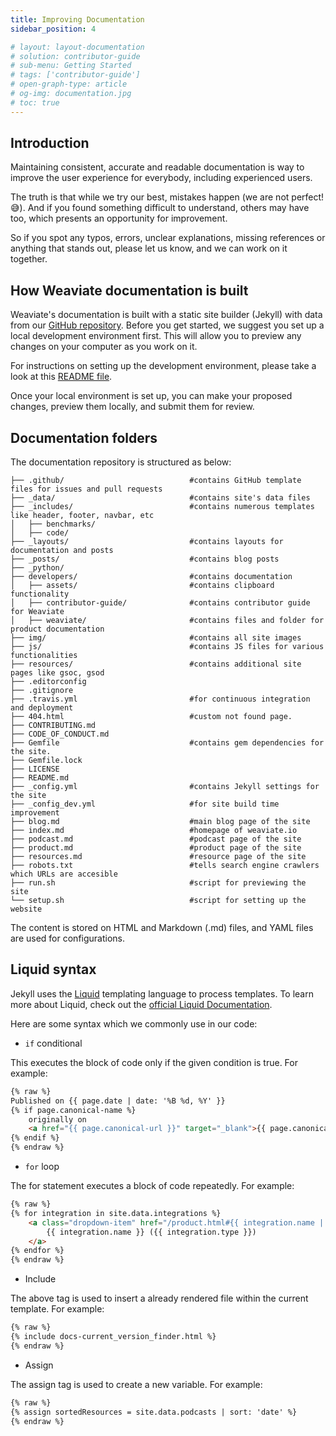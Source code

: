```yaml
---
title: Improving Documentation 
sidebar_position: 4

# layout: layout-documentation
# solution: contributor-guide
# sub-menu: Getting Started
# tags: ['contributor-guide']
# open-graph-type: article
# og-img: documentation.jpg
# toc: true
---
```

## Introduction

Maintaining consistent, accurate and readable documentation is way to improve the user experience for everybody, including experienced users. 

The truth is that while we try our best, mistakes happen (we are not perfect! 😅). And if you found something difficult to understand, others may have too, which presents an opportunity for improvement. 

So if you spot any typos, errors, unclear explanations, missing references or anything that stands out, please let us know, and we can work on it together.

## How Weaviate documentation is built

Weaviate's documentation is built with a static site builder (Jekyll) with data from our [GitHub repository](https://github.com/semi-technologies/weaviate-io). Before you get started, we suggest you set up a local development environment first. This will allow you to preview any changes on your computer as you work on it. 

For instructions on setting up the development environment, please take a look at this [README file](https://github.com/semi-technologies/weaviate-io/blob/main/README.md).

Once your local environment is set up, you can make your proposed changes, preview them locally, and submit them for review. 

## Documentation folders

The documentation repository is structured as below:

```text
├── .github/                            #contains GitHub template files for issues and pull requests
├── _data/                              #contains site's data files
├── _includes/                          #contains numerous templates like header, footer, navbar, etc
│   ├── benchmarks/                     
│   ├── code/                     
├── _layouts/                           #contains layouts for documentation and posts
├── _posts/                             #contains blog posts
├── _python/                        
├── developers/                         #contains documentation
│   ├── assets/                         #contains clipboard functionality
│   ├── contributor-guide/              #contains contributor guide for Weaviate
│   ├── weaviate/                       #contains files and folder for product documentation 
├── img/                                #contains all site images
├── js/                                 #contains JS files for various functionalities
├── resources/                          #contains additional site pages like gsoc, gsod
├── .editorconfig
├── .gitignore
├── .travis.yml                         #for continuous integration and deployment
├── 404.html                            #custom not found page.
├── CONTRIBUTING.md
├── CODE_OF_CONDUCT.md
├── Gemfile                             #contains gem dependencies for the site.
├── Gemfile.lock
├── LICENSE
├── README.md
├── _config.yml                         #contains Jekyll settings for the site
├── _config_dev.yml                     #for site build time improvement
├── blog.md                             #main blog page of the site
├── index.md                            #homepage of weaviate.io
├── podcast.md                          #podcast page of the site
├── product.md                          #product page of the site
├── resources.md                        #resource page of the site
├── robots.txt                          #tells search engine crawlers which URLs are accesible
├── run.sh                              #script for previewing the site
└── setup.sh                            #script for setting up the website
```

The content is stored on HTML and Markdown (.md) files, and YAML files are used for configurations.

## Liquid syntax

Jekyll uses the [Liquid](https://shopify.github.io/liquid/) templating language to process templates. To learn more about Liquid, check out the [official Liquid Documentation](https://shopify.github.io/liquid/).

Here are some syntax which we commonly use in our code:

* `if` conditional

This executes the block of code only if the given condition is true. For example:

<!-- Using html rather than liquid code block as display style for liquid/jinja does not use a black background -->
```html 
{% raw %}
Published on {{ page.date | date: '%B %d, %Y' }}
{% if page.canonical-name %}
    originally on
    <a href="{{ page.canonical-url }}" target="_blank">{{ page.canonical-name }}</a>
{% endif %}
{% endraw %}
```

* `for` loop

The for statement executes a block of code repeatedly. For example:

```html
{% raw %}
{% for integration in site.data.integrations %}
    <a class="dropdown-item" href="/product.html#{{ integration.name | downcase }}">
        {{ integration.name }} ({{ integration.type }})
    </a>
{% endfor %}
{% endraw %}
```

* Include

The above tag is used to insert a already rendered file within the current template. For example:

```html
{% raw %}
{% include docs-current_version_finder.html %}
{% endraw %}
```

* Assign

The assign tag is used to create a new variable. For example:

```html
{% raw %}
{% assign sortedResources = site.data.podcasts | sort: 'date' %}
{% endraw %}
```  
